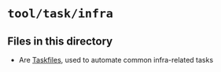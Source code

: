 # `tool/task/infra`

## Files in this directory

- Are [Taskfiles](https://taskfile.dev), used to automate common infra-related tasks
